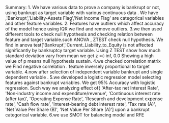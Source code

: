 Summary:
                    1. We have  various data to prove a company is bankrupt or not, using bankrupt as target variable with various continuous data . We have ,'Bankrupt','Liability-Assets Flag','Net Income Flag' are categorical variables and other feature variables.
                      2. Features have outliers which affect  accuracy of the model hence using IQR we find and remove outliers.
                       3.we then  used different tools to check null hypothesis and checking relation between feature and target variable.such ANOVA , ZTEST check null hypothesis.
We find in anova test['Bankrupt','Current_Liability_to_Equity is not affected significantly by bankruptcy target variable.
   Using Z TEST show how much standard deviation vary from mean we get z =(-inf, 0.0
Showing a high value of p means null hypothesis sustain.
                       4.we checked  correlation matrix we 
Find negative correlation . feature inversely proportional to target variable.
    4.now after selection of independent variable bankrupt and single dependent variable .
     5.we developed a logistic regression model selecting features against bankrupt variables. We get 95% Accuracy with logistic regression. Such way we analyzing effect of{ 'After-tax net Interest Rate',
       'Non-industry income and expenditure/revenue',
       'Continuous interest rate (after tax)', 'Operating Expense Rate',
       'Research and development expense rate', 'Cash flow rate',
       'Interest-bearing debt interest rate', 'Tax rate (A)',
       'Net Value Per Share (B)', 'Net Value Per Share (A)'] upon a bankrupt categorical variable.
6.we use SMOT for balancing model and RFE
